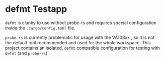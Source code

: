 defmt Testapp
======

`defmt` is clunky to use without probe-rs and requires special configuration inside the
`.cargo/config.toml` file.

`probe-rs` is currently problematic for usage with the VA108xx , so it is not the default tool
recommended and used for the whole workspace. This project contains an isolated, `defmt` compatible
configuration for testing with `defmt` (and `probe-rs`).
